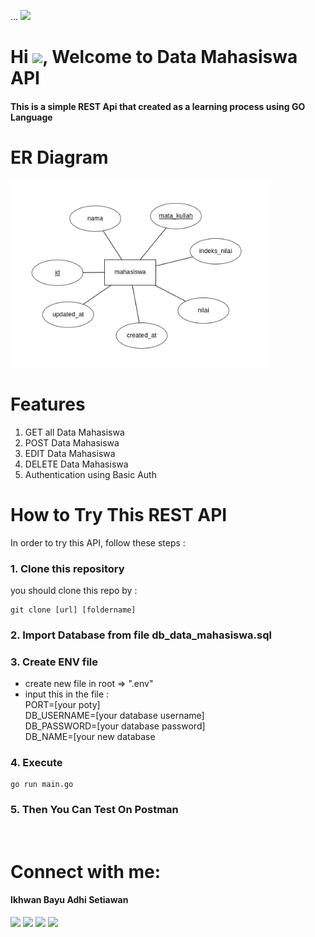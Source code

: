 ...
<a  href="#"><img width="auto" height="200px" src="https://www.bulaksumurugm.com/wp-content/uploads/2020/08/Kata-Mahasiswa-freepik.com_.jpeg" /></a>

<h1 >Hi <img src="https://raw.githubusercontent.com/MartinHeinz/MartinHeinz/master/wave.gif" width="30px">, Welcome to Data Mahasiswa API</h1>

<h4 >This is a simple REST Api that created as a learning process using GO Language</h4>

# ER Diagram
<img height="300px" src="./ERDiagram.png">

# Features
1. GET all Data Mahasiswa
2. POST Data Mahasiswa
3. EDIT Data Mahasiswa
4. DELETE Data Mahasiswa 
5. Authentication using Basic Auth

# How to Try This REST API
In order to try this API, follow these steps :

### 1. Clone this repository 
you should clone this repo by :
```
git clone [url] [foldername]
```

### 2. Import Database from file db_data_mahasiswa.sql 

### 3. Create ENV file 
- create new file in root => ".env"
- input this in the file : <br/>
PORT=[your poty]<br/>
DB_USERNAME=[your database username]<br/>
DB_PASSWORD=[your database password]<br/>
DB_NAME=[your new database

### 4. Execute
```
go run main.go
```

### 5. Then You Can Test On Postman

<br/>

# Connect with me:
<p align="left">
<h4>Ikhwan Bayu Adhi Setiawan</h4>
<a href = "https://www.linkedin.com/in/ikhwan-bayu-adhi-setiawan/"><img src="https://img.icons8.com/fluent/48/000000/linkedin.png"/></a>
<a href = "https://twitter.com/Ikhwan_IBAS"><img src="https://img.icons8.com/fluent/48/000000/twitter.png"/></a>
<a href = "https://www.instagram.com/ikhwanbas/"><img src="https://img.icons8.com/fluent/48/000000/instagram-new.png"/></a>
<a href = "https://www.youtube.com/channel/UCpwIHV2ECKm7dmNu83muqWQ"><img src="https://img.icons8.com/color/48/000000/youtube-play.png"/></a>

</p>